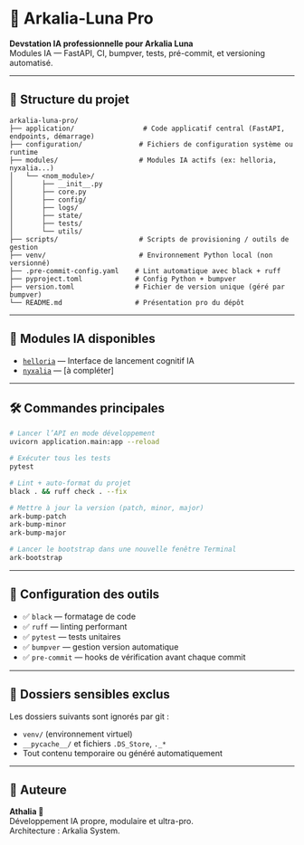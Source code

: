 # 🧠 Arkalia-Luna Pro

**Devstation IA professionnelle pour Arkalia Luna**  
Modules IA — FastAPI, CI, bumpver, tests, pré-commit, et versioning automatisé.

---

## 🚀 Structure du projet

```
arkalia-luna-pro/
├── application/                 # Code applicatif central (FastAPI, endpoints, démarrage)
├── configuration/              # Fichiers de configuration système ou runtime
├── modules/                    # Modules IA actifs (ex: helloria, nyxalia...)
│   └── <nom_module>/
│       ├── __init__.py
│       ├── core.py
│       ├── config/
│       ├── logs/
│       ├── state/
│       ├── tests/
│       └── utils/
├── scripts/                    # Scripts de provisioning / outils de gestion
├── venv/                       # Environnement Python local (non versionné)
├── .pre-commit-config.yaml    # Lint automatique avec black + ruff
├── pyproject.toml             # Config Python + bumpver
├── version.toml               # Fichier de version unique (géré par bumpver)
└── README.md                  # Présentation pro du dépôt
```

---

## 🧩 Modules IA disponibles

- [`helloria`](modules/helloria/) — Interface de lancement cognitif IA
- [`nyxalia`](modules/nyxalia/) — [à compléter]

---

## 🛠️ Commandes principales

```bash
# Lancer l’API en mode développement
uvicorn application.main:app --reload

# Exécuter tous les tests
pytest

# Lint + auto-format du projet
black . && ruff check . --fix

# Mettre à jour la version (patch, minor, major)
ark-bump-patch
ark-bump-minor
ark-bump-major

# Lancer le bootstrap dans une nouvelle fenêtre Terminal
ark-bootstrap
```

---

## 🧪 Configuration des outils

- ✅ `black` — formatage de code
- ✅ `ruff` — linting performant
- ✅ `pytest` — tests unitaires
- ✅ `bumpver` — gestion version automatique
- ✅ `pre-commit` — hooks de vérification avant chaque commit

---

## 🧰 Dossiers sensibles exclus

Les dossiers suivants sont ignorés par git :

- `venv/` (environnement virtuel)
- `__pycache__/` et fichiers `.DS_Store`, `._*`
- Tout contenu temporaire ou généré automatiquement

---

## 🪪 Auteure

**Athalia 🌙**  
Développement IA propre, modulaire et ultra-pro.  
Architecture : Arkalia System.

